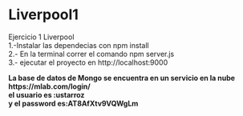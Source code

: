 # Liverpool1
Ejercicio 1 Liverpool <br>
1.-Instalar las dependecias con npm install <br>
2.- En la terminal correr el comando npm server.js<br>
3.- ejecutar el proyecto en http://localhost:9000 <br>

<strong>
  La base de datos de Mongo se encuentra en un servicio en la nube https://mlab.com/login/ <br>
  el usuario es :ustarroz <br>
  y el password es:AT8AfXtv9VQWgLm
</strong>
